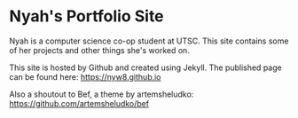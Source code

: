 # Nyah's Portfolio Site

Nyah is a computer science co-op student at UTSC. This site contains some of her projects and other things she's worked on.

This site is hosted by Github and created using Jekyll. The published page can be found here:
https://nyw8.github.io

Also a shoutout to Bef, a theme by artemsheludko:
https://github.com/artemsheludko/bef
